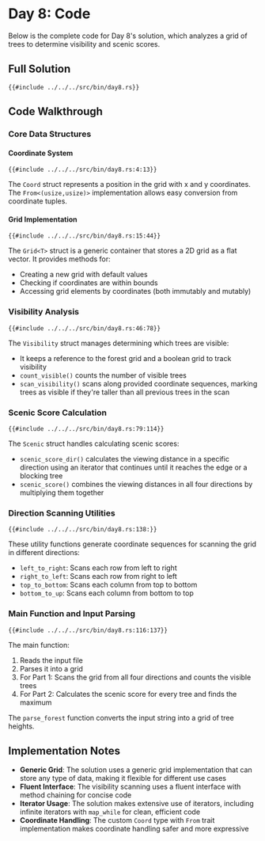 # Day 8: Code

Below is the complete code for Day 8's solution, which analyzes a grid of trees to determine visibility and scenic scores.

## Full Solution

```rust,no_run,noplayground
{{#include ../../../src/bin/day8.rs}}
```

## Code Walkthrough

### Core Data Structures

#### Coordinate System

```rust,no_run,noplayground
{{#include ../../../src/bin/day8.rs:4:13}}
```

The `Coord` struct represents a position in the grid with x and y coordinates. The `From<(usize,usize)>` implementation allows easy conversion from coordinate tuples.

#### Grid Implementation

```rust,no_run,noplayground
{{#include ../../../src/bin/day8.rs:15:44}}
```

The `Grid<T>` struct is a generic container that stores a 2D grid as a flat vector. It provides methods for:

- Creating a new grid with default values
- Checking if coordinates are within bounds
- Accessing grid elements by coordinates (both immutably and mutably)

### Visibility Analysis

```rust,no_run,noplayground
{{#include ../../../src/bin/day8.rs:46:78}}
```

The `Visibility` struct manages determining which trees are visible:

- It keeps a reference to the forest grid and a boolean grid to track visibility
- `count_visible()` counts the number of visible trees
- `scan_visibility()` scans along provided coordinate sequences, marking trees as visible if they're taller than all previous trees in the scan

### Scenic Score Calculation

```rust,no_run,noplayground
{{#include ../../../src/bin/day8.rs:79:114}}
```

The `Scenic` struct handles calculating scenic scores:

- `scenic_score_dir()` calculates the viewing distance in a specific direction using an iterator that continues until it reaches the edge or a blocking tree
- `scenic_score()` combines the viewing distances in all four directions by multiplying them together

### Direction Scanning Utilities

```rust,no_run,noplayground
{{#include ../../../src/bin/day8.rs:138:}}
```

These utility functions generate coordinate sequences for scanning the grid in different directions:
- `left_to_right`: Scans each row from left to right
- `right_to_left`: Scans each row from right to left
- `top_to_bottom`: Scans each column from top to bottom
- `bottom_to_up`: Scans each column from bottom to top

### Main Function and Input Parsing

```rust,no_run,noplayground
{{#include ../../../src/bin/day8.rs:116:137}}
```

The main function:
1. Reads the input file
2. Parses it into a grid
3. For Part 1: Scans the grid from all four directions and counts the visible trees
4. For Part 2: Calculates the scenic score for every tree and finds the maximum

The `parse_forest` function converts the input string into a grid of tree heights.

## Implementation Notes

- **Generic Grid**: The solution uses a generic grid implementation that can store any type of data, making it flexible for different use cases
- **Fluent Interface**: The visibility scanning uses a fluent interface with method chaining for concise code
- **Iterator Usage**: The solution makes extensive use of iterators, including infinite iterators with `map_while` for clean, efficient code
- **Coordinate Handling**: The custom `Coord` type with `From` trait implementation makes coordinate handling safer and more expressive
